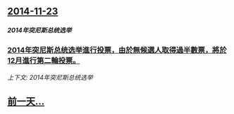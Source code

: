 ## [2014-11-23](/news/2014/11/23/index.md)

##### 2014年突尼斯总统选举
### [2014年突尼斯总统选举進行投票，由於無候選人取得過半數票，將於12月進行第二輪投票。](/news/2014/11/23/2014年突尼斯总统选举進行投票-由於無候選人取得過半數票-將於12月進行第二輪投票.md)
_上下文: 2014年突尼斯总统选举_

## [前一天...](/news/2014/11/18/index.md)

